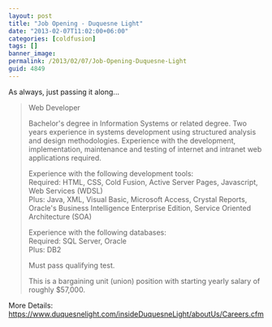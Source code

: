 ```yaml
---
layout: post
title: "Job Opening - Duquesne Light"
date: "2013-02-07T11:02:00+06:00"
categories: [coldfusion]
tags: []
banner_image: 
permalink: /2013/02/07/Job-Opening-Duquesne-Light
guid: 4849
---
```


As always, just passing it along...

<blockquote>
Web Developer

Bachelor's degree in Information Systems or related degree. Two years experience in systems development using structured analysis and design methodologies. Experience with the development, implementation, maintenance and testing of internet and intranet web applications required.

Experience with the following development tools:<br/>
Required: HTML, CSS, Cold Fusion, Active Server Pages, Javascript, Web Services (WDSL)<br/>
 Plus: Java, XML, Visual Basic, Microsoft Access, Crystal Reports, Oracle's Business Intelligence Enterprise Edition, Service Oriented Architecture (SOA)

Experience with the following databases:<br/>
   Required: SQL Server, Oracle<br/>
   Plus: DB2

Must pass qualifying test.

This is a bargaining unit (union) position with starting yearly salary of roughly $57,000.
</blockquote>

More Details: <a href="https://www.duquesnelight.com/insideDuquesneLight/aboutUs/Careers.cfm">https://www.duquesnelight.com/insideDuquesneLight/aboutUs/Careers.cfm</a>